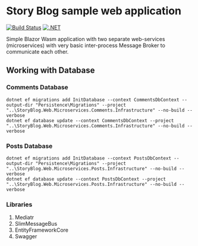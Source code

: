 # Story Blog sample web application

[![Build Status](https://dev.azure.com/tolmachewladimir/tolmachewladimir/_apis/build/status/VlaTo.story-blog?branchName=master)](https://dev.azure.com/tolmachewladimir/tolmachewladimir/_build/latest?definitionId=5&branchName=master)
[![.NET](https://github.com/VlaTo/story-blog/actions/workflows/dotnet.yml/badge.svg?branch=master)](https://github.com/VlaTo/story-blog/actions/workflows/dotnet.yml)

Simple Blazor Wasm application with two separate web-services (microservices) with very basic inter-process Message Broker
to communicate each other.

## Working with Database

### Comments Database
```
dotnet ef migrations add InitDatabase --context CommentsDbContext --output-dir "Persistence\Migrations" --project "..\StoryBlog.Web.Microservices.Comments.Infrastructure" --no-build --verbose
dotnet ef database update --context CommentsDbContext --project "..\StoryBlog.Web.Microservices.Comments.Infrastructure" --no-build --verbose
```

### Posts Database
```
dotnet ef migrations add InitDatabase --context PostsDbContext --output-dir "Persistence\Migrations" --project "..\StoryBlog.Web.Microservices.Posts.Infrastructure" --no-build --verbose
dotnet ef database update --context PostsDbContext --project "..\StoryBlog.Web.Microservices.Posts.Infrastructure" --no-build --verbose
```

### Libraries
1. Mediatr
2. SlimMessageBus
3. EntityFrameworkCore
4. Swagger
